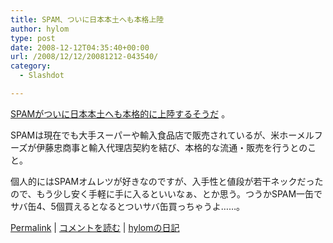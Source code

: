 ```yaml
---
title: SPAM、ついに日本本土へも本格上陸
author: hylom
type: post
date: 2008-12-12T04:35:40+00:00
url: /2008/12/12/20081212-043540/
category:
  - Slashdot

---
```

  [SPAMがついに日本本土へも本格的に上陸するそうだ][1] 。

SPAMは現在でも大手スーパーや輸入食品店で販売されているが、米ホーメルフーズが伊藤忠商事と輸入代理店契約を結び、本格的な流通・販売を行うとのこと。

個人的にはSPAMオムレツが好きなのですが、入手性と値段が若干ネックだったので、もう少し安く手軽に手に入るといいなぁ、とか思う。つうかSPAM一缶でサバ缶4、5個買えるとなるとついサバ缶買っちゃうよ……。

  [Permalink][2] |   [コメントを読む][3] |   [hylomの日記][4]

 [1]: http://bizmakoto.jp/makoto/articles/0812/11/news114.html
 [2]: http://slashdot.jp/~hylom/journal/461038
 [3]: http://slashdot.jp/~hylom/journal/461038#acomments
 [4]: http://slashdot.jp/~hylom/journal/
